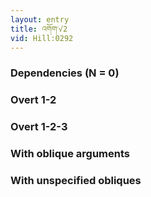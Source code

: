 ```yaml
---
layout: entry
title: འགོག་√2
vid: Hill:0292
---
```

### Dependencies (N = 0)


### Overt 1-2


### Overt 1-2-3


### With oblique arguments


### With unspecified obliques
